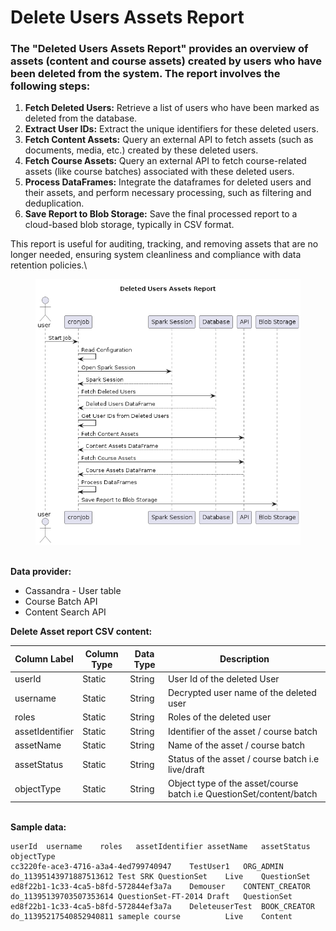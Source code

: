 # Delete Users Assets Report

### The "Deleted Users Assets Report" provides an overview of assets (content and course assets) created by users who have been deleted from the system. The report involves the following steps:

1. **Fetch Deleted Users:** Retrieve a list of users who have been marked as deleted from the database.
2. **Extract User IDs:** Extract the unique identifiers for these deleted users.
3. **Fetch Content Assets:** Query an external API to fetch assets (such as documents, media, etc.) created by these deleted users.
4. **Fetch Course Assets:** Query an external API to fetch course-related assets (like course batches) associated with these deleted users.
5. **Process DataFrames:** Integrate the dataframes for deleted users and their assets, and perform necessary processing, such as filtering and deduplication.
6. **Save Report to Blob Storage:** Save the final processed report to a cloud-based blob storage, typically in CSV format.

This report is useful for auditing, tracking, and removing assets that are no longer needed, ensuring system cleanliness and compliance with data retention policies.\


<figure><img src="../../../../../.gitbook/assets/XPBFRi8m3CRlVWgBEo-mmmIiOcAN8T0UmBI6LMkJodRt_4lQ8DM7QgSc-NrsF__PgP7Os7S0rbh7M777nWr-AOlYNfLDyS9350EWsgBWc10C9DRMxK31S5DB31_nja5IB6SlkARR3rvPjOrXaaqlNbIHqOsK9ruTFDoVJzDx-dfmwE8DhnQ57dDaEGDadxXzVJh2buH83BCxA8-UNvWQV8lXtZv68KjU5xhPSb9z3XpGLGJpRUkIEONxON.png" alt=""><figcaption></figcaption></figure>

\
**Data provider:**

* Cassandra - User table
* Course Batch API
* Content Search API

**Delete Asset report CSV content:**

| Column Label    | Column Type | Data Type | Description                                                         |
| --------------- | ----------- | --------- | ------------------------------------------------------------------- |
| userId          | Static      | String    | User Id of the deleted User                                         |
| username        | Static      | String    | Decrypted user name of the deleted user                             |
| roles           | Static      | String    | Roles of the deleted user                                           |
| assetIdentifier | Static      | String    | Identifier of the asset / course batch                              |
| assetName       | Static      | String    | Name of the asset / course batch                                    |
| assetStatus     | Static      | String    | Status of the asset / course batch i.e live/draft                   |
| objectType      | Static      | String    | Object type of the asset/course batch i.e QuestionSet/content/batch |

\
**Sample data:**

```
userId	username	roles	assetIdentifier	assetName	assetStatus	objectType
cc3220fe-ace3-4716-a3a4-4ed799740947 	TestUser1	ORG_ADMIN	do_11395143971887513612	Test SRK QuestionSet	Live	QuestionSet
ed8f22b1-1c33-4ca5-b8fd-572844ef3a7a 	Demouser	CONTENT_CREATOR	do_11395139703507353614	QuestionSet-FT-2014	Draft	QuestionSet
ed8f22b1-1c33-4ca5-b8fd-572844ef3a7a 	DeleteuserTest  BOOK_CREATOR    do_11395217540852940811 sameple course	        Live	Content
```
